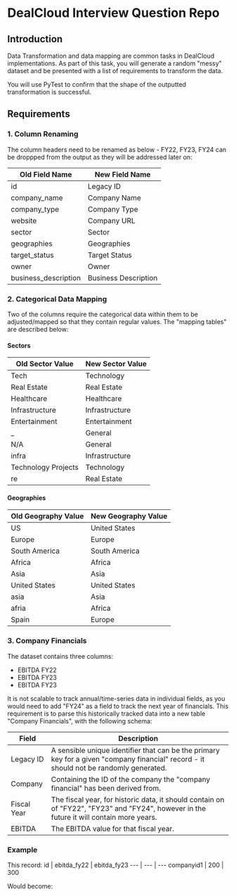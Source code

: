 # DealCloud Interview Question Repo

## Introduction
Data Transformation and data mapping are common tasks in DealCloud implementations. As part of this task, you will generate a random "messy" dataset and be presented with a list of requirements to transform the data.

You will use PyTest to confirm that the shape of the outputted transformation is successful.

## Requirements
### 1. Column Renaming
The column headers need to be renamed as below - FY22, FY23, FY24 can be droppped from the output as they will be addressed later on:

Old Field Name | New Field Name
--- | ---
id | Legacy ID
company_name | Company Name
company_type | Company Type
website | Company URL
sector | Sector
geographies | Geographies
target_status | Target Status
owner | Owner
business_description | Business Description

### 2. Categorical Data Mapping
Two of the columns require the categorical data within them to be adjusted/mapped so that they contain regular values. The "mapping tables" are described below:

#### Sectors
Old Sector Value | New Sector Value
--- | ---
Tech | Technology
Real Estate | Real Estate
Healthcare | Healthcare
Infrastructure | Infrastructure
Entertainment | Entertainment
_ | General
N/A | General
infra | Infrastructure
Technology Projects | Technology
re | Real Estate

#### Geographies
Old Geography Value | New Geography Value
--- | --- 
US | United States
Europe | Europe
South America | South America
Africa | Africa
Asia | Asia
United States | United States
asia | Asia
afria | Africa
Spain | Europe

### 3. Company Financials
The dataset contains three columns: 
- EBITDA FY22
- EBITDA FY23
- EBITDA FY23

It is not scalable to track annual/time-series data in individual fields, as you would need to add "FY24" as a field to track the next year of financials. This requirement is to parse this historically tracked data into a new table "Company Financials", with the following schema:

Field | Description
--- | ---
Legacy ID | A sensible unique identifier that can be the primary key for a given "company financial" record - it should not be randomly generated.
Company | Containing the ID of the company the "company financial" has been derived from.
Fiscal Year | The fiscal year, for historic data, it should contain on of "FY22", "FY23" and "FY24", however in the future it will contain more years.
EBITDA | The EBITDA value for that fiscal year.

### Example

This record:
id | ebitda_fy22 | ebitda_fy23
--- | --- | ---
companyid1 | 200 | 300

Would become:
